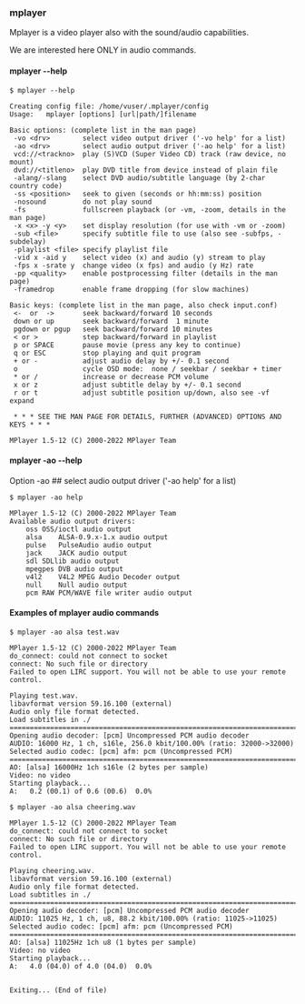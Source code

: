 ### mplayer

Mplayer is a video player also with the sound/audio capabilities.

We are interested here ONLY in audio commands.

#### mplayer --help

	$ mplayer --help
```
Creating config file: /home/vuser/.mplayer/config
Usage:   mplayer [options] [url|path/]filename

Basic options: (complete list in the man page)
 -vo <drv>        select video output driver ('-vo help' for a list)
 -ao <drv>        select audio output driver ('-ao help' for a list)
 vcd://<trackno>  play (S)VCD (Super Video CD) track (raw device, no mount)
 dvd://<titleno>  play DVD title from device instead of plain file
 -alang/-slang    select DVD audio/subtitle language (by 2-char country code)
 -ss <position>   seek to given (seconds or hh:mm:ss) position
 -nosound         do not play sound
 -fs              fullscreen playback (or -vm, -zoom, details in the man page)
 -x <x> -y <y>    set display resolution (for use with -vm or -zoom)
 -sub <file>      specify subtitle file to use (also see -subfps, -subdelay)
 -playlist <file> specify playlist file
 -vid x -aid y    select video (x) and audio (y) stream to play
 -fps x -srate y  change video (x fps) and audio (y Hz) rate
 -pp <quality>    enable postprocessing filter (details in the man page)
 -framedrop       enable frame dropping (for slow machines)

Basic keys: (complete list in the man page, also check input.conf)
 <-  or  ->       seek backward/forward 10 seconds
 down or up       seek backward/forward  1 minute
 pgdown or pgup   seek backward/forward 10 minutes
 < or >           step backward/forward in playlist
 p or SPACE       pause movie (press any key to continue)
 q or ESC         stop playing and quit program
 + or -           adjust audio delay by +/- 0.1 second
 o                cycle OSD mode:  none / seekbar / seekbar + timer
 * or /           increase or decrease PCM volume
 x or z           adjust subtitle delay by +/- 0.1 second
 r or t           adjust subtitle position up/down, also see -vf expand

 * * * SEE THE MAN PAGE FOR DETAILS, FURTHER (ADVANCED) OPTIONS AND KEYS * * *

MPlayer 1.5-12 (C) 2000-2022 MPlayer Team
```

#### mplayer -ao --help

Option -ao <drv>	## select audio output driver ('-ao help' for a list)

	$ mplayer -ao help

	MPlayer 1.5-12 (C) 2000-2022 MPlayer Team
	Available audio output drivers:
		oss	OSS/ioctl audio output
		alsa	ALSA-0.9.x-1.x audio output
		pulse	PulseAudio audio output
		jack	JACK audio output
		sdl	SDLlib audio output
		mpegpes	DVB audio output
		v4l2	V4L2 MPEG Audio Decoder output
		null	Null audio output
		pcm	RAW PCM/WAVE file writer audio output

#### Examples of mplayer audio commands
```
$ mplayer -ao alsa test.wav

MPlayer 1.5-12 (C) 2000-2022 MPlayer Team
do_connect: could not connect to socket
connect: No such file or directory
Failed to open LIRC support. You will not be able to use your remote control.

Playing test.wav.
libavformat version 59.16.100 (external)
Audio only file format detected.
Load subtitles in ./ 
==========================================================================
Opening audio decoder: [pcm] Uncompressed PCM audio decoder
AUDIO: 16000 Hz, 1 ch, s16le, 256.0 kbit/100.00% (ratio: 32000->32000)
Selected audio codec: [pcm] afm: pcm (Uncompressed PCM)
==========================================================================
AO: [alsa] 16000Hz 1ch s16le (2 bytes per sample)
Video: no video
Starting playback...
A:   0.2 (00.1) of 0.6 (00.6)  0.0%                                                                          
```

```
$ mplayer -ao alsa cheering.wav

MPlayer 1.5-12 (C) 2000-2022 MPlayer Team
do_connect: could not connect to socket
connect: No such file or directory
Failed to open LIRC support. You will not be able to use your remote control.

Playing cheering.wav.
libavformat version 59.16.100 (external)
Audio only file format detected.
Load subtitles in ./
==========================================================================
Opening audio decoder: [pcm] Uncompressed PCM audio decoder
AUDIO: 11025 Hz, 1 ch, u8, 88.2 kbit/100.00% (ratio: 11025->11025)
Selected audio codec: [pcm] afm: pcm (Uncompressed PCM)
==========================================================================
AO: [alsa] 11025Hz 1ch u8 (1 bytes per sample)
Video: no video
Starting playback...
A:   4.0 (04.0) of 4.0 (04.0)  0.0%                                                                          


Exiting... (End of file)
```
